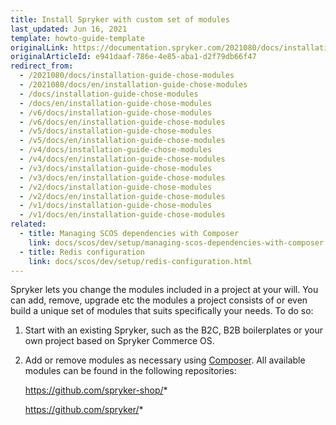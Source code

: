 ```yaml
---
title: Install Spryker with custom set of modules
last_updated: Jun 16, 2021
template: howto-guide-template
originalLink: https://documentation.spryker.com/2021080/docs/installation-guide-chose-modules
originalArticleId: e941daaf-786e-4e85-aba1-d2f79db66f47
redirect_from:
  - /2021080/docs/installation-guide-chose-modules
  - /2021080/docs/en/installation-guide-chose-modules
  - /docs/installation-guide-chose-modules
  - /docs/en/installation-guide-chose-modules
  - /v6/docs/installation-guide-chose-modules
  - /v6/docs/en/installation-guide-chose-modules
  - /v5/docs/installation-guide-chose-modules
  - /v5/docs/en/installation-guide-chose-modules
  - /v4/docs/installation-guide-chose-modules
  - /v4/docs/en/installation-guide-chose-modules
  - /v3/docs/installation-guide-chose-modules
  - /v3/docs/en/installation-guide-chose-modules
  - /v2/docs/installation-guide-chose-modules
  - /v2/docs/en/installation-guide-chose-modules
  - /v1/docs/installation-guide-chose-modules
  - /v1/docs/en/installation-guide-chose-modules
related:
  - title: Managing SCOS dependencies with Composer
    link: docs/scos/dev/setup/managing-scos-dependencies-with-composer.html
  - title: Redis configuration
    link: docs/scos/dev/setup/redis-configuration.html
---
```


Spryker lets you change the modules included in a project at your will. You can add, remove, upgrade etc the modules a project consists of or even build a unique set of modules that suits specifically your needs. To do so:

1. Start with an existing Spryker, such as the B2C, B2B boilerplates or your own project based on Spryker Commerce OS.

2. Add or remove modules as necessary using [Composer](/docs/scos/dev/setup/managing-scos-dependencies-with-composer.html). All available modules can be found in the following repositories:

   <https://github.com/spryker-shop/>*

   <https://github.com/spryker/>*
